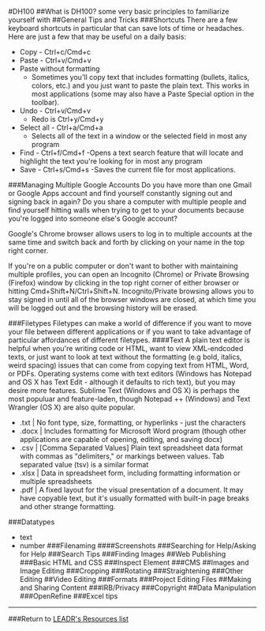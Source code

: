 #DH100
##What is DH100?
some very basic principles to familiarize yourself with
##General Tips and Tricks
###Shortcuts
There are a few keyboard shortcuts in particular that can save lots of time or headaches. Here are just a few that may be useful on a daily basis:

- Copy - Ctrl+c/Cmd+c
- Paste - Ctrl+v/Cmd+v
- Paste without formatting
	- Sometimes you'll copy text that includes formatting (bullets, italics, colors, etc.) and you just want to paste the plain text. This works in most applications (some may also have a Paste Special option in the toolbar).
- Undo - Ctrl+v/Cmd+v
	- Redo is Ctrl+y/Cmd+y
- Select all - Ctrl+a/Cmd+a
	- Selects all of the text in a window or the selected field in most any program
- Find - Ctrl+f/Cmd+f
	-Opens a text search feature that will locate and highlight the text you're looking for in most any program
- Save - Ctrl+s/Cmd+s
	-Saves the current file for most applications.

###Managing Multiple Google Accounts
Do you have more than one Gmail or Google Apps account and find yourself constantly signing out and signing back in again? Do you share a computer with multiple people and find yourself hitting walls when trying to get to your documents because you're logged into someone else's Google account?

Google's Chrome browser allows users to log in to multiple accounts at the same time and switch back and forth by clicking on your name in the top right corner.

If you're on a public computer or don't want to bother with maintaining multiple profiles, you can open an Incognito (Chrome) or Private Browsing (Firefox) window by clicking in the top right corner of either browser or hitting Cmd+Shift+N/Ctrl+Shift+N. Incognito/Private browsing allows you to stay signed in until all of the browser windows are closed, at which time you will be logged out and the browsing history will be erased.

###Filetypes
Filetypes can make a world of difference if you want to move your file between different applications or if you want to take advantage of particular affordances of different filetypes.
####Text
A plain text editor is helpful when you're writing code or HTML, want to view XML-endcoded texts, or just want to look at text without the formatting (e.g bold, italics, weird spacing) issues that can come from copying text from HTML, Word, or PDFs. Operating systems come with text editors (Windows has Notepad and OS X has Text Edit - although it defaults to rich text), but you may desire more features. Sublime Text (Windows and OS X) is perhaps the most populuar and feature-laden, though Notepad ++ (Windows) and Text Wrangler (OS X) are also quite popular.

- .txt | No font type, size, formatting, or hyperlinks - just the characters
- .docx | Includes formatting for Microsoft Word program (though other applications are capable of opening, editing, and saving docx)
- .csv | [Comma Separated Values] Plain text spreadsheet data format with commas as "delimiters," or markings between values. Tab separated value (tsv) is a similar format
- .xlsx | Data in spreadsheet form, including formatting information or multiple spreadsheets
- .pdf | A fixed layout for the visual presentation of a document. It may have copyable text, but it's usually formatted with built-in page breaks and other strange formatting.

###Datatypes
-  text
-  number
###Filenaming
####Screenshots
###Searching for Help/Asking for Help
###Search Tips
###Finding Images
##Web Publishing
###Basic HTML and CSS
###Inspect Element
###CMS
##Images and Image Editing
###Cropping
###Rotating
###Straightening
###Other Editing
##Video Editing
###Formats
###Project Editing Files
##Making and Sharing Content
###IRB/Privacy
###Copyright
##Data Manipulation
###OpenRefine
###Excel tips

-----
###Return to [LEADR's Resources list](https://github.com/leadr-msu/Resources)